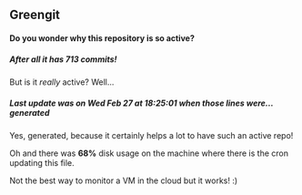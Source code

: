 ## Greengit

#### Do you wonder why this repository is so active?

##### After all it has 713 commits!

But is it *really* active? Well...

##### Last update was on Wed Feb 27 at 18:25:01 when those lines were... generated

Yes, generated, because it certainly helps a lot to have such an active repo!

Oh and there was **68%** disk usage on the machine
where there is the cron updating this file.

Not the best way to monitor a VM in the cloud but it works! :)
